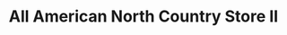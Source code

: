 ---
title: "All American North Country Store II"
url: /sparta/all-american-north-country-store-ii/
shop: Lebensmittel
---